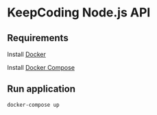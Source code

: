 # KeepCoding Node.js API

## Requirements

Install [Docker](https://docs.docker.com/engine/installation/)

Install [Docker Compose](https://docs.docker.com/compose/install/)

## Run application

```bash
docker-compose up
```
